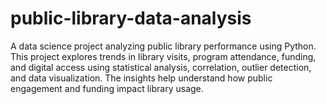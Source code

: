 # public-library-data-analysis
A data science project analyzing public library performance using Python. This project explores trends in library visits, program attendance, funding, and digital access using statistical analysis, correlation, outlier detection, and data visualization. The insights help understand how public engagement and funding impact library usage.
